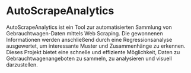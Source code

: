 # AutoScrapeAnalytics
AutoScrapeAnalytics ist ein Tool zur automatisierten Sammlung von Gebrauchtwagen-Daten mittels Web Scraping. Die gewonnenen Informationen werden anschließend durch eine Regressionsanalyse ausgewertet, um interessante Muster und Zusammenhänge zu erkennen. Dieses Projekt bietet eine schnelle und effiziente Möglichkeit, Daten zu Gebrauchtwagenangeboten zu sammeln, zu analysieren und visuell darzustellen.
